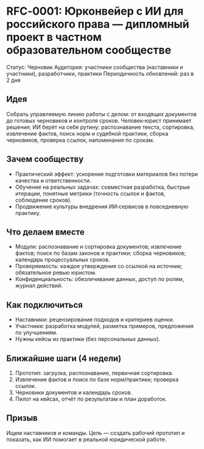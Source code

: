 # RFC‑0001: Юрконвейер с ИИ для российского права — дипломный проект в частном образовательном сообществе

Статус: Черновик
Аудитория: участники сообщества (наставники и участники), разработчики, практики
Периодичность обновлений: раз в 2 дня

## Идея
Собрать управляемую линию работы с делом: от входящих документов до готовых черновиков и контроля сроков. Человек‑юрист принимает решения; ИИ берёт на себя рутину:
распознавание текста, сортировка, извлечение фактов, поиск норм и судебной практики, сборка черновиков, проверка ссылок, напоминания по срокам.

## Зачем сообществу
- Практический эффект: ускорение подготовки материалов без потери качества и ответственности.
- Обучение на реальных задачах: совместная разработка, быстрые итерации, понятные метрики (точность ссылок и фактов, соблюдение сроков).
- Продвижение культуры внедрения ИИ‑сервисов в повседневную практику.

## Что делаем вместе
- Модули: распознавание и сортировка документов; извлечение фактов; поиск по базам законов и практики; сборка черновиков; календарь процессуальных сроков.
- Проверяемость: каждое утверждение со ссылкой на источник; обязательное ревью юристом.
- Конфиденциальность: обезличивание данных, доступ по ролям, журнал действий.

## Как подключиться
- Наставники: рецензирование подходов и критериев оценки.
- Участники: разработка модулей, разметка примеров, предложения по улучшениям.
- Нужны кейсы из практики (без персональных данных).

## Ближайшие шаги (4 недели)
1. Прототип: загрузка, распознавание, первичная сортировка.
2. Извлечение фактов и поиск по базе норм/практики; проверка ссылок.
3. Черновики документов и календарь сроков.
4. Пилот на кейсах, отчёт по результатам и план доработок.

## Призыв
Ищем наставников и команды. Цель — создать рабочий прототип и показать, как ИИ помогает в реальной юридической работе.
